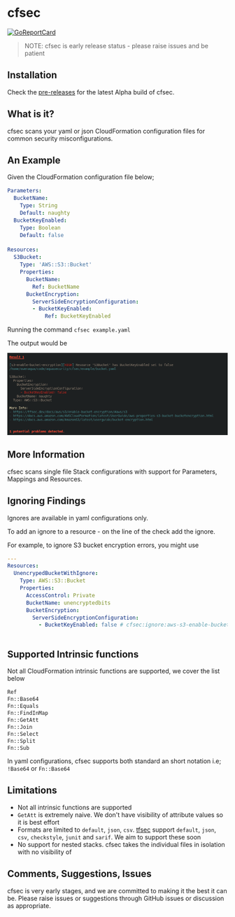 # cfsec

[![GoReportCard](https://goreportcard.com/badge/github.com/aquasecurity/cfsec)](https://goreportcard.com/report/github.com/aquasecurity/cfsec)

> NOTE: cfsec is early release status - please raise issues and be patient

## Installation

Check the [pre-releases](https://github.com/aquasecurity/cfsec/releases) for the latest Alpha build of cfsec.

## What is it?

cfsec scans your yaml or json CloudFormation configuration files for common security misconfigurations.

## An Example

Given the CloudFormation configuration file below;

```yaml
Parameters:
  BucketName: 
    Type: String
    Default: naughty
  BucketKeyEnabled:
    Type: Boolean
    Default: false

Resources:
  S3Bucket:
    Type: 'AWS::S3::Bucket'
    Properties:
      BucketName: 
        Ref: BucketName
      BucketEncryption:
        ServerSideEncryptionConfiguration:
        - BucketKeyEnabled: 
            Ref: BucketKeyEnabled

```

Running the command `cfsec example.yaml`

The output would be

![screenshot.png](screenshot.png)

## More Information

cfsec scans single file Stack configurations with support for Parameters, Mappings and Resources. 

## Ignoring Findings

Ignores are available in yaml configurations only.

To add an ignore to a resource - on the line of the check add the ignore.

For example, to ignore S3 bucket encryption errors, you might use

```yaml
---
Resources:
  UnencrypedBucketWithIgnore:
    Type: AWS::S3::Bucket
    Properties:
      AccessControl: Private
      BucketName: unencryptedbits
      BucketEncryption:
        ServerSideEncryptionConfiguration:
          - BucketKeyEnabled: false # cfsec:ignore:aws-s3-enable-bucket-encryption
    
```

## Supported Intrinsic functions

Not all CloudFormation intrinsic functions are supported, we cover the list below

```
Ref
Fn::Base64
Fn::Equals
Fn::FindInMap
Fn::GetAtt
Fn::Join
Fn::Select
Fn::Split
Fn::Sub
```

In yaml configurations, cfsec supports both standard an short notation i.e; `!Base64` or `Fn::Base64`

## Limitations

- Not all intrinsic functions are supported
- `GetAtt` is extremely naive. We don't have visibility of attribute values so it is best effort
- Formats are limited to `default`, `json`, `csv`. [tfsec](https://tfsec.dev) support `default`, `json`, `csv`, `checkstyle`, `junit` and `sarif`. We aim to support these soon
- No support for nested stacks. cfsec takes the individual files in isolation with no visibility of 

## Comments, Suggestions, Issues

cfsec is very early stages, and we are committed to making it the best it can be. Please raise issues or suggestions through GitHub issues or discussion as appropriate.



